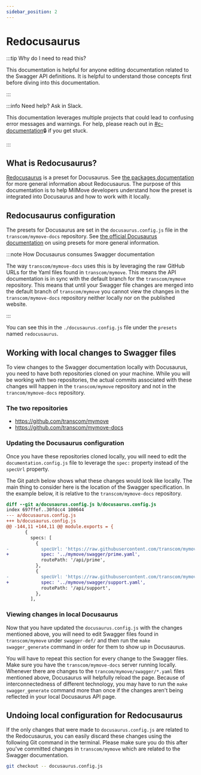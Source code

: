 ```yaml
---
sidebar_position: 2
---
```


# Redocusaurus

:::tip Why do I need to read this?

This documentation is helpful for anyone editing documentation related to the
Swagger API definitions. It is helpful to understand those concepts first before
diving into this documentation.

:::

:::info Need help? Ask in Slack.

This documentation leverages multiple projects that could lead to confusing
error messages and warnings. For help, please reach out in
[#c-documentation][slack-c-documentation]🔒 if you get stuck.

[slack-c-documentation]: https://ustcdp3.slack.com/archives/C027BDJ4678

:::

## What is Redocusaurus?

[Redocusaurus][gh-redocusaurus] is a preset for Docusaurus. See [the packages
documentation][redocusaurus-docs] for more general information about
Redocusaurus. The purpose of this documentation is to help MilMove developers
understand how the preset is integrated into Docusaurus and how to work with it
locally.

[redocusaurus-docs]: https://github.com/rohit-gohri/redocusaurus/tree/main/packages/redocusaurus
[gh-redocusaurus]: https://github.com/rohit-gohri/redocusaurus

## Redocusaurus configuration

The presets for Docusaurus are set in the `docusaurus.config.js` file in the
`transcom/mymove-docs` repository. See [the official Docusaurus
documentation][doc-preset] on using presets for more general information.

[doc-preset]: https://docusaurus.io/docs/presets

:::note How Docusaurus consumes Swagger documentation

The way `transcom/mymove-docs` uses this is by leveraging the raw GitHub URLs
for the Yaml files found in `transcom/mymove`. This means the API documentation
is in sync with the default branch for the `transcom/mymove` repository. This
means that until your Swagger file changes are merged into the default branch of
`transcom/mymove` you cannot view the changes in the `transcom/mymove-docs`
repository neither locally nor on the published website.

:::

You can see this in the `./docusaurus.config.js` file under the `presets` named
`redocusaurus`.

## Working with local changes to Swagger files

To view changes to the Swagger documentation locally with Docusaurus, you need
to have both repositories cloned on your machine. While you will be working with
two repositories, the actual commits associated with these changes will happen
in the `transcom/mymove` repository and not in the `trancom/mymove-docs`
repository.

### The two repositories

- https://github.com/transcom/mymove
- https://github.com/transcom/mymove-docs

### Updating the Docusaurus configuration

Once you have these repositories cloned locally, you will need to edit the
`documentation.config.js` file to leverage the `spec:` property instead of the
`specUrl` property.

The Git patch below shows what these changes would look like locally. The main
thing to consider here is the location of the Swagger specification. In the
example below, it is relative to the `transcom/mymove-docs` repository.

```diff title="Updates to specification paths" {9,10,14,15}
diff --git a/docusaurus.config.js b/docusaurus.config.js
index 697ffef..30fdcc4 100644
--- a/docusaurus.config.js
+++ b/docusaurus.config.js
@@ -144,11 +144,11 @@ module.exports = {
       {
         specs: [
           {
-            specUrl: 'https://raw.githubusercontent.com/transcom/mymove/master/swagger/prime.yaml',
+            spec: '../mymove/swagger/prime.yaml',
             routePath: '/api/prime',
           },
           {
-            specUrl: 'https://raw.githubusercontent.com/transcom/mymove/master/swagger/support.yaml',
+            spec: '../mymove/swagger/support.yaml',
             routePath: '/api/support',
           },
         ],
```

### Viewing changes in local Docusaurus

Now that you have updated the `docusaurus.config.js` with the changes mentioned
above, you will need to edit Swagger files found in `transcom/mymove` under
`swagger-def/` and then run the `make swagger_generate` command in order for
them to show up in Docusaurus.

You will have to repeat this section for every change to the Swagger files. Make
sure you have the `transcom/mymove-docs` server running locally. Whenever there
are changes to the `trancom/mymove/swagger/*.yaml` files mentioned above,
Docusaurus will helpfully reload the page. Because of interconnectedness of
different technology, you may have to run the `make swagger_generate` command
more than once if the changes aren't being reflected in your local Docusaurus
API page.

## Undoing local configuration for Redocusaurus

If the only changes that were made to `docusaurus.config.js` are related to the
Redocusaurus, you can easily discard these changes using the following Git
command in the terminal. Please make sure you do this after you've committed
changes in `transcom/mymove` which are related to the Swagger documentation.

```sh
git checkout -- docusaurus.config.js
```
